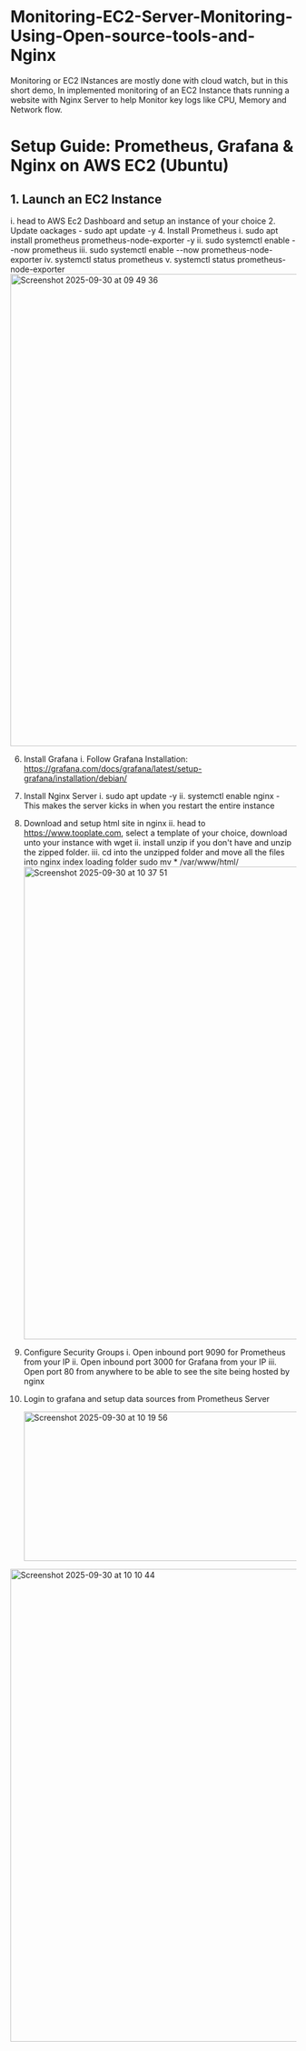 # Monitoring-EC2-Server-Monitoring-Using-Open-source-tools-and-Nginx


Monitoring or EC2 INstances are mostly done with cloud watch, but in this short demo, In implemented monitoring of an EC2 Instance thats running a website with Nginx Server to help Monitor key logs like CPU, Memory and Network flow.



# Setup Guide: Prometheus, Grafana & Nginx on AWS EC2 (Ubuntu)

## 1. Launch an EC2 Instance
   i. head to AWS Ec2 Dashboard and setup an instance of your choice
2. Update oackages -
    sudo apt update -y
4. Install Prometheus
    i.   sudo apt install prometheus prometheus-node-exporter -y
    ii.  sudo systemctl enable --now prometheus
    iii. sudo systemctl enable --now prometheus-node-exporter
    iv.  systemctl status prometheus
    v.   systemctl status prometheus-node-exporter
   <img width="1440" height="831" alt="Screenshot 2025-09-30 at 09 49 36" src="https://github.com/user-attachments/assets/8c6fd6b4-08b8-44fb-8a7b-bebf96efd8dc" />

6. Install Grafana
   i. Follow Grafana Installation:
      https://grafana.com/docs/grafana/latest/setup-grafana/installation/debian/
8. Install Nginx Server
   i. sudo apt update -y
   ii. systemctl enable nginx - This makes the server kicks in when you restart the entire instance
10. Download and setup html site in nginx
    ii. head to https://www.tooplate.com, select a template of your choice, download unto your instance with wget
    ii. install unzip if you don't have and unzip the zipped folder.
    iii. cd into the unzipped folder and move all the files into nginx index loading folder
    sudo mv * /var/www/html/
    <img width="1435" height="832" alt="Screenshot 2025-09-30 at 10 37 51" src="https://github.com/user-attachments/assets/c21fb0b0-3966-4dd1-a548-3ca5198784eb" />

12. Configure Security Groups
    i. Open inbound port 9090 for Prometheus from your IP
    ii. Open inbound port 3000 for Grafana from your IP
    iii. Open port 80 from anywhere to be able to see the site being hosted by nginx
14. Login to grafana and setup data sources from Prometheus Server
    
    <img width="1145" height="263" alt="Screenshot 2025-09-30 at 10 19 56" src="https://github.com/user-attachments/assets/cbce71fc-661f-4e62-bf60-3f9d4f676f56" />
<img width="1436" height="832" alt="Screenshot 2025-09-30 at 10 10 44" src="https://github.com/user-attachments/assets/954d6d64-7889-4330-b585-61efc14983af" />

